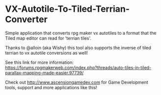 # VX-Autotile-To-Tiled-Terrian-Converter
Simple application that converts rpg maker vx autotiles to a format that the Tiled map editor can read for 'terrian tiles'.

Thanks to @alloin (aka Wishy) this tool also supports the inverse of tiled terrian to vx autotile conversions as well!

See this link for more information:
https://forums.rpgmakerweb.com/index.php?threads/auto-tiles-in-tiled-parallax-mapping-made-easier.97739/

Check out http://www.ascensiongamedev.com for Game Development tools, support and more applications like this!
